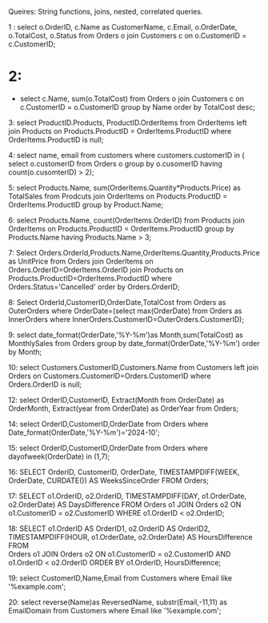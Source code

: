   Queires: String functions, joins, nested, correlated queries.


1 :
select o.OrderID, c.Name as CustomerName, c.Email, o.OrderDate,
o.TotalCost, o.Status from Orders o
join Customers c on o.CustomerID = c.CustomerID;

# 2:
- select c.Name, sum(o.TotalCost) from Orders o
join Customers c
on c.CustomerID = o.CustomerID
group by Name order by TotalCost desc;

3:
select ProductID.Products, ProductID.OrderItems from OrderItems
left join Products on Products.ProductID = OrderItems.ProductID
where OrderItems.ProductID is null;

4:
select name, email from customers
where customers.customerID in (
select o.customerID from Orders o
group by o.cusomerID
having count(o.cusomterID) > 2);

5:
select Products.Name, sum(OrderItems.Quantity*Products.Price) as TotalSales
from Prodcuts join OrderItems on
Products.ProductID = OrderItems.ProductID
group by Product.Name;

6:
select Products.Name, count(OrderItems.OrderID) from Products join
OrderItems on Products.ProductID = OrderItems.ProductID
group by Products.Name having Products.Name > 3;

7:
Select Orders.OrderId,Products.Name,OrderItems.Quantity,Products.Price
as UnitPrice from Orders
join OrderItems on Orders.OrderID=OrderItems.OrderID
join Products on Products.ProductID=OrderItems.ProductID
where Orders.Status='Cancelled'
order by Orders.OrderID;

8:
Select OrderId,CustomerID,OrderDate,TotalCost from Orders as OuterOrders
where OrderDate=(select max(OrderDate) from Orders as InnerOrders
where InnerOrders.CustomerID=OuterOrders.CustomerID);

9:
select date_format(OrderDate,'%Y-%m')as Month,sum(TotalCost) as MonthlySales
from Orders
group by date_format(OrderDate,'%Y-%m')
order by Month;

10:
select Customers.CustomerID,Customers.Name from Customers
left join Orders on Customers.CustomerID=Orders.CustomerID
where Orders.OrderID is null;

12:
select OrderID,CustomerID, Extract(Month from OrderDate) as OrderMonth, Extract(year from OrderDate) as OrderYear
from Orders;

14:
select OrderID,CustomerID,OrderDate from Orders
where Date_format(OrderDate,'%Y-%m')='2024-10';


15:
select OrderID,CustomerID,OrderDate from Orders
where  dayofweek(OrderDate) in (1,7);

16:
SELECT OrderID, CustomerID, OrderDate,
       TIMESTAMPDIFF(WEEK, OrderDate, CURDATE()) AS WeeksSinceOrder
FROM Orders;


17:
SELECT o1.OrderID, o2.OrderID, 
       TIMESTAMPDIFF(DAY, o1.OrderDate, o2.OrderDate) AS DaysDifference
FROM Orders o1
JOIN Orders o2 ON o1.CustomerID = o2.CustomerID
WHERE o1.OrderID < o2.OrderID;


18:
SELECT 
    o1.OrderID AS OrderID1,
    o2.OrderID AS OrderID2,
    TIMESTAMPDIFF(HOUR, o1.OrderDate, o2.OrderDate) AS HoursDifference
FROM  
    Orders o1
JOIN 
    Orders o2
    ON o1.CustomerID = o2.CustomerID 
    AND o1.OrderID < o2.OrderID
ORDER BY 
    o1.OrderID, HoursDifference;


19:
select CustomerID,Name,Email from Customers
where Email like '%example.com';


20:
select reverse(Name)as ReversedName, substr(Email,-11,11) as EmailDomain from Customers
where Email like '%example.com';
